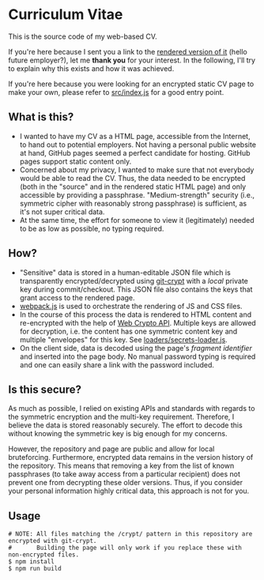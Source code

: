 # Curriculum Vitae

This is the source code of my web-based CV.

If you're here because I sent you a link to the [rendered version of it](https://maltoe.github.com/resume/dist/resume.html) (hello future employer?), let me **thank you** for your interest. In the following, I'll try to explain why this exists and how it was achieved.

If you're here because you were looking for an encrypted static CV page to make your own, please refer to [src/index.js](src/index.js) for a good entry point.

## What is this?

 * I wanted to have my CV as a HTML page, accessible from the Internet, to hand out to potential employers. Not having a personal public website at hand, GitHub pages seemed a perfect candidate for hosting. GitHub pages support static content only.
 * Concerned about my privacy, I wanted to make sure that not everybody would be able to read the CV. Thus, the data needed to be encrypted (both in the "source" and in the rendered static HTML page) and only accessible by providing a passphrase. "Medium-strength" security (i.e., symmetric cipher with reasonably strong passphrase) is sufficient, as it's not super critical data.
 * At the same time, the effort for someone to view it (legitimately) needed to be as low as possible, no typing required.

## How?

 * "Sensitive" data is stored in a human-editable JSON file which is transparently encrypted/decrypted using [git-crypt](https://github.com/AGWA/git-crypt) with a *local* private key during commit/checkout. This JSON file also contains the keys that grant access to the rendered page.
 * [webpack.js](https://webpack.js.org/) is used to orchestrate the rendering of JS and CSS files.
 * In the course of this process the data is rendered to HTML content and re-encrypted with the help of [Web Crypto API](https://developer.mozilla.org/en-US/docs/Web/API/Web_Crypto_API). Multiple keys are allowed for decryption, i.e. the content has one symmetric content key and multiple "envelopes" for this key. See [loaders/secrets-loader.js](loaders/secrets-loader.js).
 * On the client side, data is decoded using the page's *fragment identifier* and inserted into the page body. No manual password typing is required and one can easily share a link with the password included.

## Is this secure?

As much as possible, I relied on existing APIs and standards with regards to the symmetric encryption and the multi-key requirement. Therefore, I believe the data is stored reasonably securely. The effort to decode this without knowing the symmetric key is big enough for my concerns.

However, the repository and page are public and allow for local bruteforcing. Furthermore, encrypted data remains in the version history of the repository. This means that removing a key from the list of known passphrases (to take away access from a particular recipient) does not prevent one from decrypting these older versions. Thus, if you consider your personal information highly critical data, this approach is not for you.

## Usage

```
# NOTE: All files matching the /crypt/ pattern in this repository are encrypted with git-crypt.
#       Building the page will only work if you replace these with non-encrypted files.
$ npm install
$ npm run build
```

